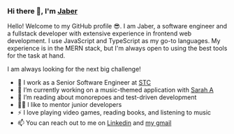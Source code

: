 ### Hi there 👋, I'm [Jaber](https://github.com/SWEJaber)

Hello! Welcome to my GitHub profile 😎. I am Jaber, a software engineer and a fullstack developer with extensive experience in frontend web development. I use JavaScript and TypeScript as my go-to languages. My experience is in the MERN stack, but I'm always open to using the best tools for the task at hand. 

I am always looking for the next big challenge!

- 🏢 I work as a Senior Software Engineer at [STC](https://www.stc.com.sa/)
- 🎸 I’m currently working on a music-themed application with [Sarah A](https://github.com/SamPaddock)
- 🌱 I’m reading about monorepoes and test-driven development
- 👨‍🏫 I like to mentor junior developers
- ⚡ I love playing video games, reading books, and listening to music
- 📫 You can reach out to me on [Linkedin](https://www.linkedin.com/in/swejaber) and [my gmail](SWE.Jaber@gmail.com)
